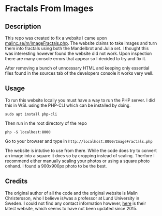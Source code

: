 # Fractals From Images

## Description
This repo was created to fix a website I came upon [malinc.se/m/ImageFractals.php](https://www.malinc.se/m/ImageFractals.php). The website claims to take images and turn them into fractals using both the Mandelbrot and Julia set. I thought this was interesting however found the website did not work. Upon inspection there are many console errors that appear so I decided to try and fix it.

After removing a bunch of unncessary HTML and keeping only essential files found in the sources tab of the developers console it works very well. 

## Usage
To run this website locally you must have a way to run the PHP server. I did this in WSL using the PHP-CLI which can be installed by doing.

```
sudo apt install php-cli
```

Then run in the root directory of the repo

```
php -S localhost:8000
```
 
Go to your browser and type in `http://localhost:8000/ImageFractals.php`

The website is intutive to use from there. While the code does try to convert an image into a square it does so by cropping instead of scaling. Therfore I recommend either manually scaling your photos or using a square photo onhand. I found a 900x900px photo to be the best.

## Credits

The original author of all the code and the original website is Malin Christersson, who I believe is/was a professor at Lund University in Sweden. I could not find any contact information however, [here](https://www.malinc.se/) is their latest website, which seems to have not been updated since 2015.